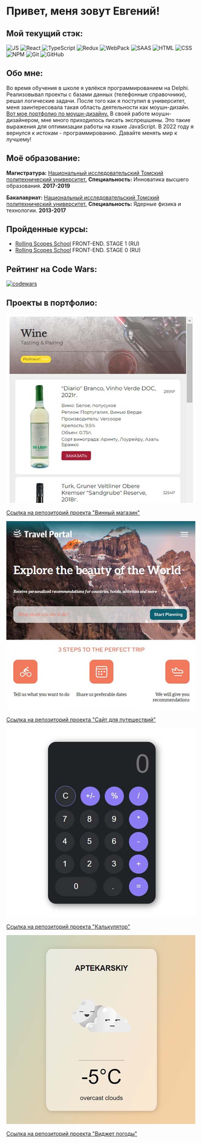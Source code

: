 # Привет, меня зовут Евгений!

## Мой текущий стэк:

![JS](https://img.shields.io/badge/JavaScript-252526?logo=javascript)
![React](https://img.shields.io/badge/React-252526?logo=React)
![TypeScript](https://img.shields.io/badge/TypeScript-252526?logo=TypeScript)
![Redux](https://img.shields.io/badge/Redux-252526?logo=Redux)
![WebPack](https://img.shields.io/badge/WebPack-252526?logo=WebPack)
![SAAS](https://img.shields.io/badge/SAAS-252526?logo=saas)
![HTML](https://img.shields.io/badge/HTML-252526?logo=HTML)
![CSS](https://img.shields.io/badge/CSS-252526?logo=CSS)
![NPM](https://img.shields.io/badge/NPM-252526?logo=NPM)
![Git](https://img.shields.io/badge/Git-252526?logo=Git)
![GitHub](https://img.shields.io/badge/GitHub-252526?logo=GitHub)

## Обо мне:

Во время обучения в школе я увлёкся программированием на Delphi. Реализовывал проекты с базами данных (телефонные справочники), решал логические задачи. После того как я поступил в университет, меня заинтересовала такая область деятельности как моушн-дизайн. [Вот мое портфолио по моушн-дизайну.](https://www.behance.net/evn_v) В своей работе моушн-дизайнером, мне много приходилось писать экспрешшены. Это такие выражения для оптимизации работы на языке JavaScript. В 2022 году я вернулся к истокам - программированию. Давайте менять мир к лучшему!

## Моё образование:

**Магистратура:** [Национальный исследовательский Томский политехнический университет.](https://tpu.ru/) **Специальность:** Инноватика высшего образования. **2017-2019**

**Бакалавриат:** [Национальный исследовательский Томский политехнический университет.](https://tpu.ru/) **Специальность:** Ядерные физика и технологии. **2013-2017**

## Пройденные курсы:

- [Rolling Scopes School](https://rs.school/) FRONT-END. STAGE 1 (RU)
- [Rolling Scopes School](https://rs.school/) FRONT-END. STAGE 0 (RU)

## Рейтинг на Code Wars:

[![codewars](https://www.codewars.com/users/evn1054/badges/small)](https://www.codewars.com/users/evn1054)

## Проекты в портфолио:

[![wine-shop-app](https://github.com/evn1054/evn1054/blob/main/images/wine-shop-app.jpg)](#)

[Ссылка на репозиторий проекта "Винный магазин"](https://github.com/evn1054/wine-shop)

[![travel-landing](https://github.com/evn1054/evn1054/blob/main/images/travel-website.jpg)](https://evn1054.github.io/travel-website-landing)

[Ссылка на репозиторий проекта "Сайт для путешествий"](https://github.com/evn1054/travel-website-landing)

[![calc](https://github.com/evn1054/evn1054/blob/main/images/calc-app.jpg)](https://evn1054.github.io/Calc/index.html)

[Ссылка на репозиторий проекта "Калькулятор"](https://github.com/evn1054/Calc)

[![weather-app](https://github.com/evn1054/evn1054/blob/main/images/weather-app.jpg)](https://evn1054.github.io/WeatherFCC/2022_04_22_Weather_prj/index.html)

[Ссылка на репозиторий проекта "Виджет погоды"](https://github.com/evn1054/WeatherFCC/tree/main/2022_04_22_Weather_prj)
